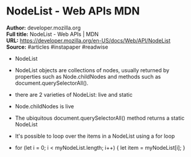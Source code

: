 # NodeList - Web APIs   MDN

**Author:** developer.mozilla.org  
**Full title:** NodeList - Web APIs | MDN  
**URL:** https://developer.mozilla.org/en-US/docs/Web/API/NodeList  
**Source:** #articles #instapaper #readwise

- NodeList 
   
- NodeList objects are collections of nodes, usually returned by properties such as Node.childNodes and methods such as document.querySelectorAll(). 
   
- there are 2 varieties of NodeList: live and static 
   
- Node.childNodes is live 
   
- The ubiquitous document.querySelectorAll() method returns a static NodeList 
   
- It's possible to loop over the items in a NodeList using a for loop 
   
- for (let i = 0; i < myNodeList.length; i++) {
  let item = myNodeList[i];
  } 
   
